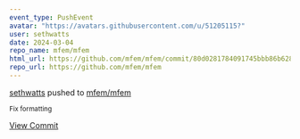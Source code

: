 ```yaml
---
event_type: PushEvent
avatar: "https://avatars.githubusercontent.com/u/51205115?"
user: sethwatts
date: 2024-03-04
repo_name: mfem/mfem
html_url: https://github.com/mfem/mfem/commit/80d0281784091745bbb86b62892e3f57bf636420
repo_url: https://github.com/mfem/mfem
---
```


<a href='https://github.com/sethwatts' target='_blank'>sethwatts</a> pushed to <a href='https://github.com/mfem/mfem' target='_blank'>mfem/mfem</a>

<small>Fix formatting</small>

<a href='https://github.com/mfem/mfem/commit/80d0281784091745bbb86b62892e3f57bf636420' target='_blank'>View Commit</a>